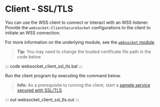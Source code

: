 # Client - SSL/TLS

You can use the WSS client to connect or interact with an WSS listener. Provide the `websocket:ClientSecureSocket` configurations to the client to initiate an WSS connection.

For more information on the underlying module, see the [`websocket` module](https://lib.ballerina.io/ballerina/websocket/latest/).

>**Tip:** You may need to change the trusted certificate file path in the code below.

::: code websocket_client_ssl_tls.bal :::

Run the client program by executing the command below.

>**Info:** As a prerequisite to running the client, start a [sample service secured with SSL/TLS](/learn/by-example/websocket-service-ssl-tls/).

::: out websocket_client_ssl_tls.out :::